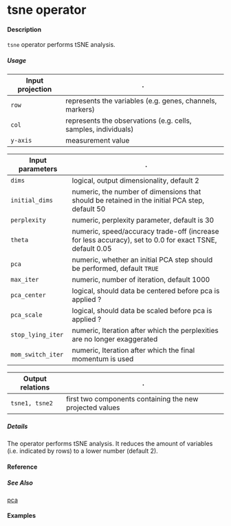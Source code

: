# tsne operator

#### Description
`tsne` operator performs tSNE analysis.

##### Usage
Input projection|.
---|---
`row`   | represents the variables (e.g. genes, channels, markers)
`col`   | represents the observations (e.g. cells, samples, individuals) 
`y-axis`| measurement value


Input parameters|.
---|---
`dims`   | logical, output dimensionality, default 2
`initial_dims`   | numeric, the number of dimensions that should be retained in the initial PCA step, default 50
`perplexity`| numeric, perplexity parameter, default is 30
`theta`| numeric, speed/accuracy trade-off (increase for less accuracy), set to 0.0 for exact TSNE, default 0.05
`pca`| numeric, whether an initial PCA step should be performed, default `TRUE`
`max_iter`| numeric, number of iteration, default 1000
`pca_center`| logical, should data be centered before pca is applied ?
`pca_scale`| logical, should data be scaled before pca is applied ?
`stop_lying_iter`| numeric, Iteration after which the perplexities are no longer exaggerated
`mom_switch_iter`| numeric, Iteration after which the final momentum is used


Output relations|.
---|---
`tsne1, tsne2`| first two components containing the new projected values


##### Details
The operator performs tSNE analysis. It reduces the amount of variables (i.e. indicated by rows) to a lower number (default 2).


#### Reference

##### See Also
[pca](https://github.com/tercen/pca_operator)

#### Examples
